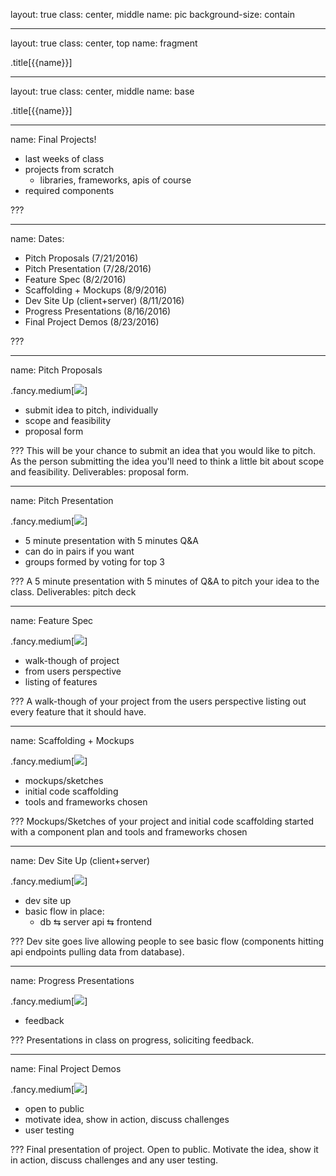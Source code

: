 layout: true
class: center, middle
name: pic
background-size: contain

---

layout: true
class: center, top
name: fragment

.title[{{name}}]

---
layout: true
class: center, middle
name: base

.title[{{name}}]



---
name: Final Projects!

* last weeks of class
* projects from scratch
  * libraries, frameworks, apis of course
* required components



???



---
name: Dates:

* Pitch Proposals (7/21/2016)
* Pitch Presentation (7/28/2016)
* Feature Spec (8/2/2016)
* Scaffolding + Mockups (8/9/2016)
* Dev Site Up (client+server) (8/11/2016)
* Progress Presentations (8/16/2016)
* Final Project Demos (8/23/2016)


???





---
name: Pitch Proposals

 .fancy.medium[![](http://i.giphy.com/IH3ZwYeR9AlP2.gif)]

* submit idea to pitch, individually
* scope and feasibility
* proposal form

???
This will be your chance to submit an idea that you would like to pitch.  As the person submitting the idea you'll need to think a little bit about scope and feasibility.  Deliverables: proposal form.





---
name: Pitch Presentation

 .fancy.medium[![](http://i.giphy.com/nldqZAXfXH6I8.gif)]

* 5 minute presentation with 5 minutes Q&A
* can do in pairs if you want
* groups formed by voting for top 3

???
A 5 minute presentation with 5 minutes of Q&A to pitch your idea to the class. Deliverables: pitch deck





---
name: Feature Spec

 .fancy.medium[![](http://i.giphy.com/13NR9a0aYuYMy4.gif)]

* walk-though of project
* from users perspective
* listing of features

???
A walk-though of your project from the users perspective listing out every feature that it should have.





---
name: Scaffolding + Mockups

 .fancy.medium[![](http://i.giphy.com/GWbMbUysgsIda.gif)]

* mockups/sketches
* initial code scaffolding
* tools and frameworks chosen

???
Mockups/Sketches of your project and initial code scaffolding started with a component plan and tools and frameworks chosen





---
name: Dev Site Up (client+server)

 .fancy.medium[![](http://i.giphy.com/IU9JNuUSmxZTy.gif)]

* dev site up
* basic flow in place:
  * db ⇆ server api ⇆ frontend

???
Dev site goes live allowing people to see basic flow (components hitting api endpoints pulling data from database).





---
name: Progress Presentations

 .fancy.medium[![](http://i.giphy.com/gPLD7lIdSo3Pq.gif)]

* feedback

???
Presentations in class on progress, soliciting feedback.



---
name: Final Project Demos

 .fancy.medium[![](http://i.giphy.com/p9O75RBS946He.gif)]

* open to public
* motivate idea, show in action, discuss challenges
* user testing

???
Final presentation of project. Open to public. Motivate the idea, show it in action, discuss challenges and any user testing.

